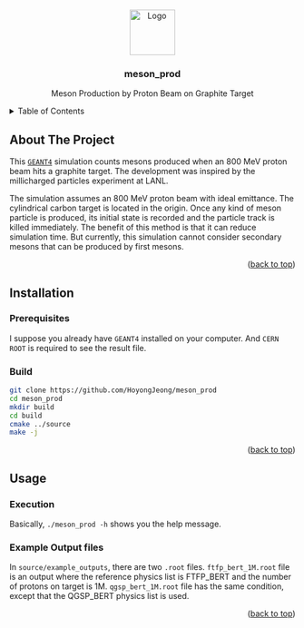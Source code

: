 <a name="readme-top"></a>

<!-- PROJECT LOGO -->
<br />
<div align="center">
  <a href="https://github.com/HoyongJeong/meson_prod">
    <img src="https://github.com/othneildrew/Best-README-Template/blob/master/images/logo.png" alt="Logo" width="80" height="80">
  </a>

  <h3 align="center">meson_prod</h3>

  <p align="center">
    Meson Production by Proton Beam on Graphite Target
    <br />
  </p>
</div>


<!-- TABLE OF CONTENTS -->
<details>
  <summary>Table of Contents</summary>
  <ol>
    <li>
      <a href="#about-the-project">About The Project</a>
    </li>
    <li>
      <a href="#installation">Installation</a>
    </li>
    <li><a href="#usage">Usage</a></li>
  </ol>
</details>


<!-- ABOUT THE PROJECT -->
## About The Project

This [`GEANT4`](https://geant4.web.cern.ch/) simulation counts mesons produced when an 800 MeV proton beam hits a graphite target.
The development was inspired by the millicharged particles experiment at LANL.

The simulation assumes an 800 MeV proton beam with ideal emittance. The cylindrical carbon target is located in the origin. Once any kind of meson particle is produced, its initial state is recorded and the particle track is killed immediately. The benefit of this method is that it can reduce simulation time. But currently, this simulation cannot consider secondary mesons that can be produced by first mesons.

<p align="right">(<a href="#readme-top">back to top</a>)</p>


<!-- INSTALLATION -->
## Installation

### Prerequisites
I suppose you already have `GEANT4` installed on your computer. And `CERN ROOT` is required to see the result file.

### Build
```sh
git clone https://github.com/HoyongJeong/meson_prod
cd meson_prod
mkdir build
cd build
cmake ../source
make -j
```

<p align="right">(<a href="#readme-top">back to top</a>)</p>

<!-- USAGE -->
## Usage

### Execution
Basically, `./meson_prod -h` shows you the help message.

### Example Output files
In `source/example_outputs`, there are two `.root` files.
`ftfp_bert_1M.root` file is an output where the reference physics list is FTFP_BERT and the number of protons on target is 1M.
`qgsp_bert_1M.root` file has the same condition, except that the QGSP_BERT physics list is used.

<p align="right">(<a href="#readme-top">back to top</a>)</p>
